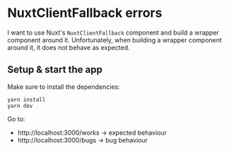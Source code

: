 # NuxtClientFallback errors

I want to use Nuxt's `NuxtClientFallback` component and build a wrapper component around it.
Unfortunately, when building a wrapper component around it, it does not behave as expected.

## Setup & start the app

Make sure to install the dependencies:

```
yarn install
yarn dev
```

Go to:

- http://localhost:3000/works -> expected behaviour
- http://localhost:3000/bugs -> bug behaviour
